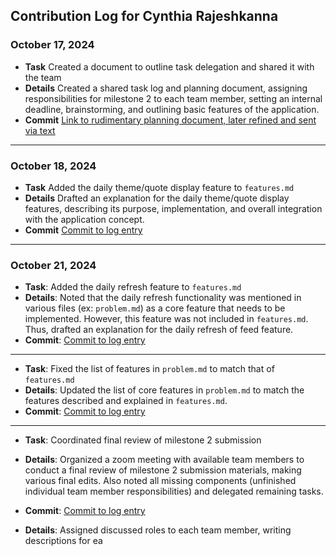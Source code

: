 ## Contribution Log for Cynthia Rajeshkanna 

### October 17, 2024 
- **Task** Created a document to outline task delegation and shared it with the team
- **Details** Created a shared task log and planning document, assigning responsibilities for milestone 2 to each team member, setting an internal deadline, brainstorming, and outlining basic features of the application.
- **Commit** [Link to rudimentary planning document, later refined and sent via text](https://docs.google.com/document/d/17lNK80sIwR1QwyuzGkZsnOHbZh3KvmSxcn2JCKdK3cM/edit?usp=sharing)

---

### October 18, 2024 
- **Task** Added the daily theme/quote display feature to `features.md`
- **Details** Drafted an explanation for the daily theme/quote display features, describing its purpose, implementation, and overall integration with the application concept.
- **Commit** [Commit to log entry](https://github.com/lucyzhang04/326Project/commit/57dc111fa108fc483e893f14b9e8f744e2a51db9)

---

### October 21, 2024 
- **Task**: Added the daily refresh feature to `features.md`
- **Details**: Noted that the daily refresh functionality was mentioned in various files (ex: `problem.md`) as a core feature that needs to be implemented. However, this feature was not included in `features.md`. Thus, drafted an explanation for the daily refresh of feed feature. 
- **Commit**: [Commit to log entry](https://github.com/lucyzhang04/326Project/commit/eb10cbc9383eef8efe2accc1fa0106da59809e56) 

---

- **Task**: Fixed the list of features in `problem.md` to match that of `features.md`
- **Details**: Updated the list of core features in `problem.md` to match the features described and explained in `features.md`.
- **Commit**: [Commit to log entry](https://github.com/lucyzhang04/326Project/commit/2408aea244b18e8b9375d00b2ccf7ed3d464ba06) 

---

- **Task**: Coordinated final review of milestone 2 submission
- **Details**: Organized a zoom meeting with available team members to conduct a final review of milestone 2 submission materials, making various final edits. Also noted all missing components (unfinished individual team member responsibilities) and delegated remaining tasks. 
- **Commit**: [Commit to log entry](https://github.com/lucyzhang04/326Project/commit/6ad6e1a9d22148850758988de9bc468f8e86af71) 

- **Details**: Assigned discussed roles to each team member, writing descriptions for ea
